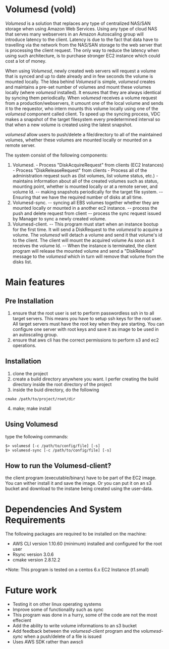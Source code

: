 # Volumesd (vold) #

  *Volumesd* is a solution that replaces any type of centralized NAS/SAN storage when using Amazon Web Services. Using any type of cloud NAS that serves many webservers in an Amazon Autoscaling group will introduce latency to the client. Latency is due to the fact that data have to travelling via the network from the NAS/SAN storage to the web server that is processing the client request. The only way to reduce the latency when using such architecture, is to purchase stronger EC2 instance which could cost a lot of money.
  
  When using *Volumesd*, newly created web servers will request a volume that is synced and up to date already and in few seconds the volume is mounted locally. The Idea behind *Volumesd* is simple, *volumesd* creates and maintains a pre-set number of volumes and mount these volumes locally (where *volumesd* installed). It ensures that they are always identical by syncing them periodically. When *volumesd* receives a volume request from a production/webservers, it umount one of the local volume and sends it to the requestor, who intern mounts this volume locally using one of the *volumesd* component called client. To speed up the syncing process, VDC makes a snapshot of the target filesystem every predetermined interval so that when a new volume is created using the latest snapshot.  

  *volumesd* allow users to push/delete a file/directory to all of the maintained volumes, whether these volumes are mounted locally or mounted on a remote server. 

The system consist of the following components:
  1. Volumesd.
    - Process "DiskAcquireRequest" from clients (EC2 Instances)
    - Process "DiskReleaseRequest" from clients
    - Process all of the administration request such as (list volumes, list volume status, etc.) 
    - maintains information about all of the created volumes such as status, mounting point, whether is mounted locally or at a remote server, and volume Id.
    -- making snapshots periodically for the target file system.
    -- Ensuring that we have the required number of disks at all time.
  2. Volumesd-sync.
    -- syncing all EBS volumes together whether they are mounted locally or mounted in a another ec2 instance. 
    -- process the push and delete request from client 
    -- process the sync request issued by Manager to sync a newly created volume.
  3. Volumesd-client.
    -- This program must start when an instance bootup for the first time. It will send a DiskRequest to the *volumesd* to acquire a volume. The *volumesd* will detach a volume and send it that volume's id to the client. The client will mount the acquired volume As soon as it receives the volume Id.
    -- When the instance is terminated, the client program will release the mounted volume and send a "DiskRelease" message to the *volumesd* which in turn will remove that volume from the disks list.

# Main features #
## Pre Installation ##
  1. ensure that the root user is set to perform passwordless ssh in to all target servers. This means you have to setup ssh keys for the root user. All target servers must have the root key when they are starting. You can configure one server with root keys and save it as image to be used in an autoscaling group.
  2. ensure that aws cli has the correct permissions to perform s3 and ec2 operations.
  
## Installation ##
  1. clone the project
  2. create a build directory anywhere you want. I perfer creating the build directory inside the root directory of the project
  3. inside the buid directory, do the following
  ```
  cmake /path/to/project/root/dir
  ```
  4. make; make install

## Using Volumesd ##
  type the following commands:
  ```
  $> volumesd [-c /path/to/config/file] [-s]
  $> volumesd-sync [-c /path/to/config/file] [-s]
  ```
## How to run the Volumesd-client? ##
  the client program (executable/binary) have to be part of the EC2 image. You can wither install it
  and save the image. Or you can put it on an s3 bucket and download to the instane being created 
  using the user-data. 
  

# Dependencies And System Requirements #
  The following packages are required to be installed on the machine:
  - AWS CLI version 1.10.60 (minimum) installed and configured for the root user
  - Rsync version 3.0.6
  - cmake version 2.8.12.2

  *Note: This program is tested on a centos 6.x EC2 Instance (t1.small)


# Future work #
  - Testing it on other linux operating systems
  - Improve some of functionality such as sync 
  - This program was done in a hurry, some of the code are not the most effecient
  - Add the ability to write volume informations to an s3 bucket
  - Add feedback between the *volumesd-client* program and the *volumesd-sync* when a push/delete of a file is issued
  - Uses AWS SDK rather than awscli


